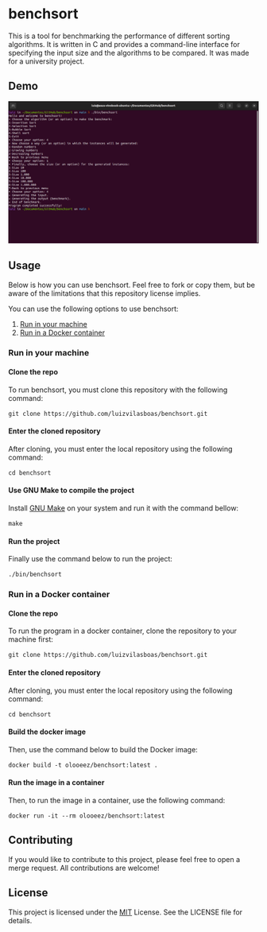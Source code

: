 # benchsort

This is a tool for benchmarking the performance of different sorting algorithms. It is written in C and provides a command-line interface for specifying the input size and the algorithms to be compared. It was made for a university project.

## Demo

![Demo of benchsort](https://github.com/luizvilasboas/benchsort/blob/main/img/demo.png?raw=true)

## Usage

Below is how you can use benchsort. Feel free to fork or copy them, but be aware of the limitations that this repository license implies.

You can use the following options to use benchsort:

1. [Run in your machine](#run-in-your-machine)
2. [Run in a Docker container](#run-in-a-docker-container)

### Run in your machine

#### Clone the repo

To run benchsort, you must clone this repository with the following command:

```
git clone https://github.com/luizvilasboas/benchsort.git
```

#### Enter the cloned repository

After cloning, you must enter the local repository using the following command:

```
cd benchsort
```

#### Use GNU Make to compile the project

Install [GNU Make](https://gnu.org/software/make) on your system and run it with the command bellow:

```
make
```

#### Run the project

Finally use the command below to run the project:

```
./bin/benchsort
```

### Run in a Docker container

#### Clone the repo

To run the program in a docker container, clone the repository to your machine first:

```
git clone https://github.com/luizvilasboas/benchsort.git
```

#### Enter the cloned repository

After cloning, you must enter the local repository using the following command:

```
cd benchsort
```

#### Build the docker image

Then, use the command below to build the Docker image:

```
docker build -t olooeez/benchsort:latest .
```

#### Run the image in a container

Then, to run the image in a container, use the following command:

```
docker run -it --rm olooeez/benchsort:latest
```

## Contributing

If you would like to contribute to this project, please feel free to open a merge request. All contributions are welcome!

## License

This project is licensed under the [MIT](https://github.com/luizvilasboas/benchsort/blob/main/LICENSE) License. See the LICENSE file for details.
